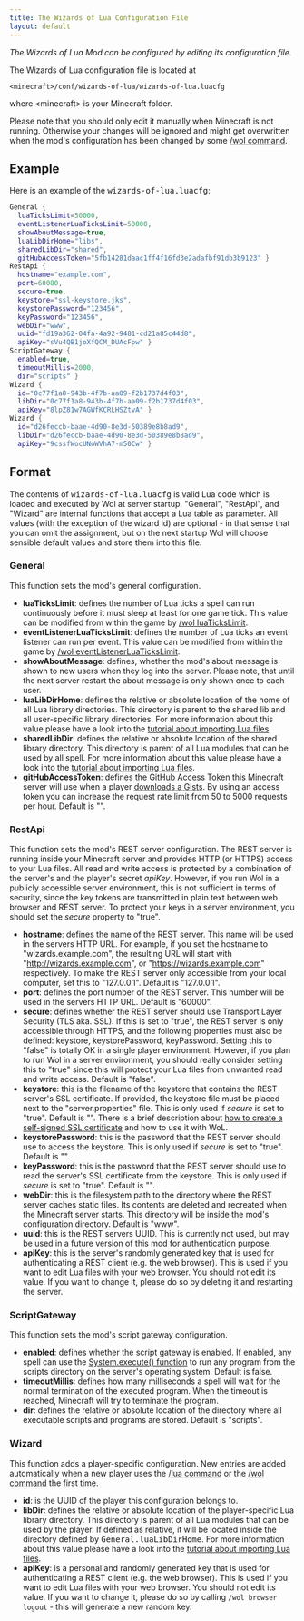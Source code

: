 ```yaml
---
title: The Wizards of Lua Configuration File
layout: default
---
```

*The Wizards of Lua Mod can be configured by editing its configuration file.*

The Wizards of Lua configuration file is located at

    <minecraft>/conf/wizards-of-lua/wizards-of-lua.luacfg

where &lt;minecraft&gt; is your Minecraft folder.

Please note that you should only edit it manually when Minecraft is not running.
Otherwise your changes will be ignored and might get overwritten when the mod's configuration has been changed by some [/wol command](wol-command.html).

## Example
Here is an example of the <tt>wizards-of-lua.luacfg</tt>:
```lua
General {
  luaTicksLimit=50000,
  eventListenerLuaTicksLimit=50000,
  showAboutMessage=true,
  luaLibDirHome="libs",
  sharedLibDir="shared",
  gitHubAccessToken="5fb14281daac1ff4f16fd3e2adafbf91db3b9123" }
RestApi {
  hostname="example.com",
  port=60080,
  secure=true,
  keystore="ssl-keystore.jks",
  keystorePassword="123456",
  keyPassword="123456",
  webDir="www",
  uuid="fd19a362-04fa-4a92-9481-cd21a85c44d8",
  apiKey="sVu4QB1joXfQCM_DUAcFpw" }
ScriptGateway {
  enabled=true,
  timeoutMillis=2000,
  dir="scripts" }
Wizard {
  id="0c77f1a8-943b-4f7b-aa09-f2b1737d4f03",
  libDir="0c77f1a8-943b-4f7b-aa09-f2b1737d4f03",
  apiKey="8lpZ81w7AGWfKCRLHSZtvA" }
Wizard {
  id="d26feccb-baae-4d90-8e3d-50389e8b8ad9",
  libDir="d26feccb-baae-4d90-8e3d-50389e8b8ad9",
  apiKey="9cssfWocUNoWVhA7-m50Cw" }
```

## Format
The contents of <tt>wizards-of-lua.luacfg</tt> is valid Lua code which is loaded and executed by Wol at server startup.
"General", "RestApi", and "Wizard" are internal functions that accept a Lua table as parameter.
All values (with the exception of the wizard id) are optional - in that sense that you can omit the assignment, but on the next startup Wol will choose sensible default values and store them into this file.

<a name="General" style="position:relative; top:-70px; display:block;"></a>
### General
This function sets the mod's general configuration.
* **luaTicksLimit**: defines the number of Lua ticks a spell can run continuously before it must sleep at least for one game tick.
This value can be modified from within the game by [/wol luaTicksLimit](wol-command.html#Lua-Ticks-Limit).
* **eventListenerLuaTicksLimit**: defines the number of Lua ticks an event listener can run per event.
This value can be modified from within the game by [/wol eventListenerLuaTicksLimit](wol-command.html#Lua-Ticks-Limit).
* **showAboutMessage**: defines, whether the mod's about message is shown to new users when they log into the server.
Please note, that until the next server restart the about message is only shown once to each user.
* **luaLibDirHome**: defines the relative or absolute location of the home of all Lua library directories.
This directory is parent to the shared lib and all user-specific library directories.
For more information about this value please have a look into the [tutorial about importing Lua files](/tutorials/importing_lua_files).
* **sharedLibDir**: defines the relative or absolute location of the shared library directory.
This directory is parent of all Lua modules that can be used by all spell.
For more information about this value please have a look into the [tutorial about importing Lua files](/tutorials/importing_lua_files).
* **gitHubAccessToken**: defines the [GitHub Access Token](https://help.github.com/articles/creating-a-personal-access-token-for-the-command-line/#creating-a-token)
this Minecraft server will use when a player [downloads a Gists](wol-command#Import-Gist).
By using an access token you can increase the request rate limit from 50 to 5000 requests per hour.
Default is "".


### RestApi
This function sets the mod's REST server configuration.
The REST server is running inside your Minecraft server and provides HTTP (or HTTPS) access to your Lua files.
All read and write access is protected by a combination of the server's and the player's secret *apiKey*.
However, if you run Wol in a publicly accessible server environment, this is not sufficient in terms of security, since
the key tokens are transmitted in plain text between web browser and REST server.
To protect your keys in a server environment, you should set the *secure* property to "true".
* **hostname**: defines the name of the REST server. This name will be used in the servers HTTP URL.
For example, if you set the hostname to "wizards.example.com", the resulting URL will start with "http://wizards.example.com", or "https://wizards.example.com" respectively.
To make the REST server only accessible from your local computer, set this to "127.0.0.1". Default is "127.0.0.1".
* **port**: defines the port number of the REST server. This number will be used in the servers HTTP URL.
Default is "60000".
* **secure**: defines whether the REST server should use Transport Layer Security (TLS aka. SSL).
If this is set to "true", the REST server is only accessible through HTTPS, and the following properties must also be defined: keystore, keystorePassword, keyPassword.
Setting this to "false" is totally OK in a single player environment.
However, if you plan to run Wol in a server environment, you should really consider setting this to "true" since this will protect your Lua files from unwanted read and write access.
Default is "false".
* **keystore**: this is the filename of the keystore that contains the REST server's SSL certificate.
If provided, the keystore file must be placed next to the "server.properties" file.
This is only used if *secure* is set to "true".
Default is "".
There is a brief description about [how to create a self-signed SSL certificate](/creating-a-self-signed-ssl-certificate.html) and how to use it with WoL.
* **keystorePassword**: this is the password that the REST server should use to access the keystore.
This is only used if *secure* is set to "true".
Default is "".
* **keyPassword**: this is the password that the REST server should use to read the server's SSL certificate from the keystore.
This is only used if *secure* is set to "true".
Default is "".
* **webDir**: this is the filesystem path to the directory where the REST server caches static files.
Its contents are deleted and recreated when the Minecraft server starts.
This directory will be inside the mod's configuration directory.
Default is "www".
* **uuid**: this is the REST servers UUID. This is currently not used, but may be used in a future version of this mod for
authentication purpose.
* **apiKey**: this is the server's randomly generated key that is used for authenticating a REST client (e.g. the web browser). This is used if you want to edit Lua files with your web browser. You should not edit its value. If you want to change it, please do so by deleting it and restarting the server.


### ScriptGateway
This function sets the mod's script gateway configuration.
* **enabled**: defines whether the script gateway is enabled. If enabled, any spell can use the [System.execute() function](modules/System#execute) to run any program from the scripts directory on the server's operating system.
Default is false.
* **timeoutMillis**: defines how many milliseconds a spell will wait for the normal termination of the executed program.
When the timeout is reached, Minecraft will try to terminate the program.
* **dir**: defines the relative or absolute location of the directory where all executable scripts and programs are stored.
Default is "scripts".

### Wizard
This function adds a player-specific configuration.
New entries are added automatically when a new player uses the [/lua command](lua-command.html) or the [/wol command](wol-command.html) the first time.
* **id**: is the UUID of the player this configuration belongs to.
* **libDir**: defines the relative or absolute location of the player-specific Lua library directory.
This directory is parent of all Lua modules that can be used by the player.
If defined as relative, it will be located inside the directory defined by <tt>General.luaLibDirHome</tt>.
For more information about this value please have a look into the [tutorial about importing Lua files](/tutorials/importing_lua_files).
* **apiKey**: is a personal and randomly generated key that is used for authenticating a REST client (e.g. the web browser). This is used if you want to edit Lua files with your web browser. You should not edit its value. If you want to change it, please do so by calling ```/wol browser logout``` - this will generate a new random key.
